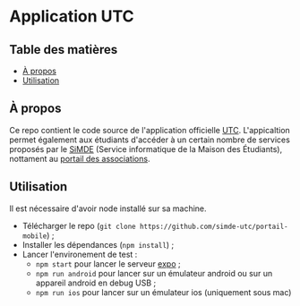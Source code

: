 # Application UTC

## Table des matières

* [À propos](#à-propos)
* [Utilisation](#utilisation)

## À propos

Ce repo contient le code source de l'application officielle [UTC](https://www.utc.fr). L'appicaltion permet également aux étudiants d'accéder à un certain nombre de services proposés par le [SiMDE](https://assos.utc.fr/simde) (Service informatique de la Maison des Étudiants), nottament au [portail des associations](https://assos.utc.fr).

## Utilisation

Il est nécessaire d'avoir node installé sur sa machine.
* Télécharger le repo (`git clone https://github.com/simde-utc/portail-mobile`) ;
* Installer les dépendances (`npm install`) ;
* Lancer l'environement de test :
	* `npm start` pour lancer le serveur [expo](https://expo.io/tools) ;
	* `npm run android` pour lancer sur un émulateur android ou sur un appareil android en debug USB ;
	* `npm run ios` pour lancer sur un émulateur ios (uniquement sous mac)

